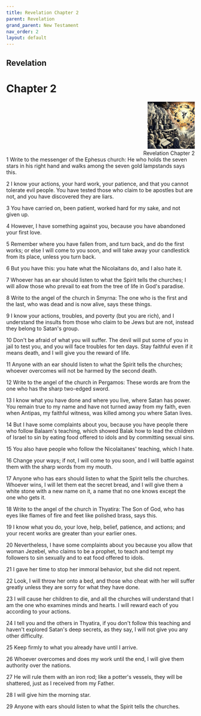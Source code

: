 ```yaml
---
title: Revelation Chapter 2
parent: Revelation
grand_parent: New Testament
nav_order: 2
layout: default
---
```


## Revelation

# Chapter 2

<div style="clear: both; text-align: right;">
    <img src="/assets/Image/Revelation/500/2.jpg" alt="Revelation Chapter 2" class="chapter-image" style="max-width: 25%; height: auto;"/>
    <figcaption style="font-size: 14px;">Revelation Chapter 2</figcaption>
</div>
1 Write to the messenger of the Ephesus church: He who holds the seven stars in his right hand and walks among the seven gold lampstands says this.

2 I know your actions, your hard work, your patience, and that you cannot tolerate evil people. You have tested those who claim to be apostles but are not, and you have discovered they are liars.

3 You have carried on, been patient, worked hard for my sake, and not given up.

4 However, I have something against you, because you have abandoned your first love.

5 Remember where you have fallen from, and turn back, and do the first works; or else I will come to you soon, and will take away your candlestick from its place, unless you turn back.

6 But you have this: you hate what the Nicolaitans do, and I also hate it.

7 Whoever has an ear should listen to what the Spirit tells the churches; I will allow those who prevail to eat from the tree of life in God's paradise.

8 Write to the angel of the church in Smyrna: The one who is the first and the last, who was dead and is now alive, says these things.

9 I know your actions, troubles, and poverty (but you are rich), and I understand the insults from those who claim to be Jews but are not, instead they belong to Satan's group.

10 Don't be afraid of what you will suffer. The devil will put some of you in jail to test you, and you will face troubles for ten days. Stay faithful even if it means death, and I will give you the reward of life.

11 Anyone with an ear should listen to what the Spirit tells the churches; whoever overcomes will not be harmed by the second death.

12 Write to the angel of the church in Pergamos: These words are from the one who has the sharp two-edged sword.

13 I know what you have done and where you live, where Satan has power. You remain true to my name and have not turned away from my faith, even when Antipas, my faithful witness, was killed among you where Satan lives.

14 But I have some complaints about you, because you have people there who follow Balaam's teaching, which showed Balak how to lead the children of Israel to sin by eating food offered to idols and by committing sexual sins.

15 You also have people who follow the Nicolaitanes' teaching, which I hate.

16 Change your ways; if not, I will come to you soon, and I will battle against them with the sharp words from my mouth.

17 Anyone who has ears should listen to what the Spirit tells the churches. Whoever wins, I will let them eat the secret bread, and I will give them a white stone with a new name on it, a name that no one knows except the one who gets it.

18 Write to the angel of the church in Thyatira: The Son of God, who has eyes like flames of fire and feet like polished brass, says this.

19 I know what you do, your love, help, belief, patience, and actions; and your recent works are greater than your earlier ones.

20 Nevertheless, I have some complaints about you because you allow that woman Jezebel, who claims to be a prophet, to teach and tempt my followers to sin sexually and to eat food offered to idols.

21 I gave her time to stop her immoral behavior, but she did not repent.

22 Look, I will throw her onto a bed, and those who cheat with her will suffer greatly unless they are sorry for what they have done.

23 I will cause her children to die, and all the churches will understand that I am the one who examines minds and hearts. I will reward each of you according to your actions.

24 I tell you and the others in Thyatira, if you don't follow this teaching and haven't explored Satan's deep secrets, as they say, I will not give you any other difficulty.

25 Keep firmly to what you already have until I arrive.

26 Whoever overcomes and does my work until the end, I will give them authority over the nations.

27 He will rule them with an iron rod; like a potter's vessels, they will be shattered, just as I received from my Father.

28 I will give him the morning star.

29 Anyone with ears should listen to what the Spirit tells the churches.


